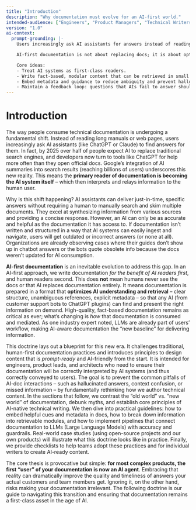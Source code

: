 ```yaml
---
title: "Introduction"
description: "Why documentation must evolve for an AI-first world."
intended-audience: ["Engineers", "Product Managers", "Technical Writers", "LLM Prompt Engineers"]
version: "1.0"
ai-context:
  prompt-grounding: |-
    Users increasingly ask AI assistants for answers instead of reading long manuals. The practical consequence is that the primary reader of most future documentation will be an AI system that retrieves, assembles, and explains information to humans on demand.

    AI-first documentation is not about replacing docs; it is about optimizing docs for machine consumption so assistants can provide accurate, just‑in‑time answers. This doctrine explains how to write, structure, and ship documentation that LLMs can ingest reliably while remaining clear for humans who read it directly.

    Core ideas:
    - Treat AI systems as first-class readers.
    - Write fact-based, modular content that can be retrieved in small units.
    - Embed metadata and guidance to reduce ambiguity and prevent hallucinations.
    - Maintain a feedback loop: questions that AIs fail to answer should drive doc updates.
---
```


# Introduction

The way people consume technical documentation is undergoing a fundamental shift. Instead of reading long manuals or web pages, users increasingly ask AI assistants (like ChatGPT or Claude) to find answers for them. In fact, by 2025 over half of people expect AI to replace traditional search engines, and developers now turn to tools like ChatGPT for help more often than they open official docs. Google’s integration of AI summaries into search results (reaching billions of users) underscores this new reality. This means the **primary reader of documentation is becoming the AI system itself** – which then interprets and relays information to the human user.

Why is this shift happening? AI assistants can deliver just-in-time, specific answers without requiring a human to manually search and skim multiple documents. They excel at synthesizing information from various sources and providing a concise response. However, an AI can only be as accurate and helpful as the documentation it has access to. If documentation isn’t written and structured in a way that AI systems can easily ingest and navigate, users will get outdated or incorrect answers (or none at all). Organizations are already observing cases where their guides don’t show up in chatbot answers or the bots quote obsolete info because the docs weren’t updated for AI consumption.

**AI-first documentation** is an inevitable evolution to address this gap. In an AI-first approach, we write documentation *for the benefit of AI readers first*, and human readers second. This does **not** mean humans never see the docs or that AI replaces documentation entirely. It means documentation is prepared in a format that **optimizes AI understanding and retrieval** – clear structure, unambiguous references, explicit metadata – so that any AI (from customer support bots to ChatGPT plugins) can find and present the right information on demand. High-quality, fact-based documentation remains as critical as ever; what’s changing is *how* that documentation is consumed and mediated. As one industry expert noted, LLMs are already part of users’ workflow, making AI-aware documentation the “new baseline” for delivering information.

This doctrine lays out a blueprint for this new era. It challenges traditional, human-first documentation practices and introduces principles to design content that is *prompt-ready* and AI-friendly from the start. It is intended for engineers, product leads, and architects who need to ensure their documentation will be correctly interpreted by AI systems (and thus correctly conveyed to users). The goal is to prevent the common pitfalls of AI-doc interactions – such as hallucinated answers, context confusion, or missed information – by fundamentally rethinking how we author technical content. In the sections that follow, we contrast the “old world” vs. “new world” of documentation, debunk myths, and establish core principles of AI-native technical writing. We then dive into practical guidelines: how to embed helpful cues and metadata in docs, how to break down information into retrievable modules, and how to implement pipelines that connect documentation to LLMs (Large Language Models) with accuracy and guardrails. Real-world case studies (using open-source projects and our own products) will illustrate what this doctrine looks like in practice. Finally, we provide checklists to help teams adopt these practices and for individual writers to create AI-ready content.

The core thesis is provocative but simple: **for most complex products, the first “user” of your documentation is now an AI agent**. Embracing that reality can dramatically improve the quality and timeliness of answers your actual customers and team members get. Ignoring it, on the other hand, risks making your documentation irrelevant. The following doctrine is our guide to navigating this transition and ensuring that documentation remains a first-class asset in the age of AI.
